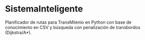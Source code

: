 # SistemaInteligente
Planificador de rutas para TransMilenio en Python con base de conocimiento en CSV y búsqueda con penalización de transbordos (Dijkstra/A*).
